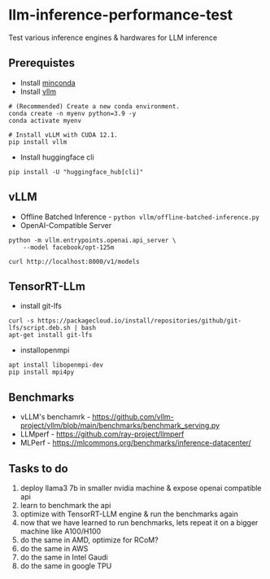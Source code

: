 # llm-inference-performance-test
Test various inference engines &amp; hardwares for LLM inference

## Prerequistes

* Install [minconda](https://docs.anaconda.com/free/miniconda/)
* Install [vllm](https://docs.vllm.ai/en/stable/getting_started/installation.html#install-with-pip)

```
# (Recommended) Create a new conda environment.
conda create -n myenv python=3.9 -y
conda activate myenv

# Install vLLM with CUDA 12.1.
pip install vllm
```
* Install huggingface cli
```
pip install -U "huggingface_hub[cli]"
```

## vLLM

* Offline Batched Inference - `python vllm/offline-batched-inference.py`
* OpenAI-Compatible Server

```
python -m vllm.entrypoints.openai.api_server \
    --model facebook/opt-125m
```

```
curl http://localhost:8000/v1/models
```

## TensorRT-LLm

* install git-lfs
```
curl -s https://packagecloud.io/install/repositories/github/git-lfs/script.deb.sh | bash
apt-get install git-lfs
```
* installopenmpi
```
apt install libopenmpi-dev
pip install mpi4py
```

## Benchmarks

* vLLM's benchamrk - https://github.com/vllm-project/vllm/blob/main/benchmarks/benchmark_serving.py
* LLMperf - https://github.com/ray-project/llmperf
* MLPerf - https://mlcommons.org/benchmarks/inference-datacenter/

## Tasks to do

1. deploy llama3 7b in smaller nvidia machine & expose openai compatible api
1. learn to benchmark the api
1. optimize with TensorRT-LLM engine & run the benchmarks again
1. now that we have learned to run benchmarks, lets repeat it on a bigger machine like A100/H100
1. do the same in AMD, optimize for RCoM?
1. do the same in AWS
1. do the same in Intel Gaudi
1. do the same in google TPU

